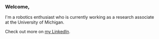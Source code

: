 ### Welcome,

I'm a robotics enthusiast who is currently working as a research associate at the University of Michigan.

Check out more on [my LinkedIn](https://www.linkedin.com/in/hjunlee94/). 
